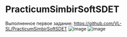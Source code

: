 # PracticumSimbirSoftSDET
Выполненное первое задание: https://github.com/VL-SL/PracticumSimbirSoftSDET
![image](https://github.com/user-attachments/assets/4319ffc9-c7ec-41b3-a865-e2f8a48a5806)
![image](https://github.com/user-attachments/assets/9dc0083d-873b-4d4e-be86-b03671e13f5c)
